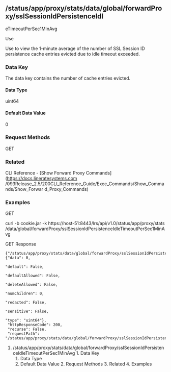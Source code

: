 ## /status/app/proxy/stats/data/global/forwardProxy/sslSessionIdPersistenceIdl
eTimeoutPerSec1MinAvg

Use

Use to view the 1-minute average of the number of SSL Session ID persistence
cache entries evicted due to idle timeout exceeded.

### Data Key

The data key contains the number of cache entries evicted.

#### Data Type

uint64

#### Default Data Value

0

### Request Methods

GET

### Related

CLI Reference - [Show Forward Proxy Commands](https://docs.lineratesystems.com
/093Release_2.5/200CLI_Reference_Guide/Exec_Commands/Show_Commands/Show_Forwar
d_Proxy_Commands)

### Examples

GET

curl -b cookie.jar -k https://host-51:8443/lrs/api/v1.0/status/app/proxy/stats
/data/global/forwardProxy/sslSessionIdPersistenceIdleTimeoutPerSec1MinAvg

GET Response

    
    {"/status/app/proxy/stats/data/global/forwardProxy/sslSessionIdPersistenceIdleTimeoutPerSec1MinAvg": {"data": 0,
                                                                                                           "default": False,
                                                                                                           "defaultAllowed": False,
                                                                                                           "deleteAllowed": False,
                                                                                                           "numChildren": 0,
                                                                                                           "redacted": False,
                                                                                                           "sensitive": False,
                                                                                                           "type": "uint64"},
     "httpResponseCode": 200,
     "recurse": False,
     "requestPath": "/status/app/proxy/stats/data/global/forwardProxy/sslSessionIdPersistenceIdleTimeoutPerSec1MinAvg"}
    

  1. /status/app/proxy/stats/data/global/forwardProxy/sslSessionIdPersistenceIdleTimeoutPerSec1MinAvg
    1. Data Key
      1. Data Type
      2. Default Data Value
    2. Request Methods
    3. Related
    4. Examples

